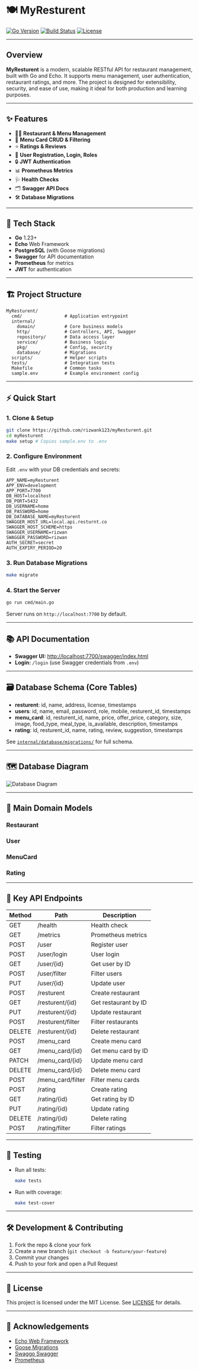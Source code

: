 # 🍽️ MyResturent

[![Go Version](https://img.shields.io/badge/Go-1.23.9-blue)](https://golang.org)
[![Build Status](https://img.shields.io/github/workflow/status/rizwank123/myResturent/CI)](https://github.com/rizwank123/myResturent/actions)
[![License](https://img.shields.io/badge/license-MIT-green)](LICENSE)

---

## Overview

**MyResturent** is a modern, scalable RESTful API for restaurant management, built with Go and Echo. It supports menu management, user authentication, restaurant ratings, and more. The project is designed for extensibility, security, and ease of use, making it ideal for both production and learning purposes.

---

## ✨ Features
- 🧑‍🍳 **Restaurant & Menu Management**
- 🥗 **Menu Card CRUD & Filtering**
- ⭐ **Ratings & Reviews**
- 👤 **User Registration, Login, Roles**
- 🔒 **JWT Authentication**
- 📊 **Prometheus Metrics**
- 🩺 **Health Checks**
- 🗂️ **Swagger API Docs**
- 🛠️ **Database Migrations**

---

## 🚀 Tech Stack
- **Go** 1.23+
- **Echo** Web Framework
- **PostgreSQL** (with Goose migrations)
- **Swagger** for API documentation
- **Prometheus** for metrics
- **JWT** for authentication

---

## 🏗️ Project Structure
```
MyResturent/
  cmd/                # Application entrypoint
  internal/
    domain/           # Core business models
    http/             # Controllers, API, Swagger
    repository/       # Data access layer
    service/          # Business logic
    pkg/              # Config, security
    database/         # Migrations
  scripts/            # Helper scripts
  tests/              # Integration tests
  Makefile            # Common tasks
  sample.env          # Example environment config
```

---

## ⚡ Quick Start

### 1. Clone & Setup
```bash
git clone https://github.com/rizwank123/myResturent.git
cd myResturent
make setup # Copies sample.env to .env
```

### 2. Configure Environment
Edit `.env` with your DB credentials and secrets:
```env
APP_NAME=myResturent
APP_ENV=development
APP_PORT=7700
DB_HOST=localhost
DB_PORT=5432
DB_USERNAME=home
DB_PASSWORD=home
DB_DATABASE_NAME=myResturent
SWAGGER_HOST_URL=local.api.resturnt.co
SWAGGER_HOST_SCHEME=https
SWAGGER_USERNAME=rizwan
SWAGGER_PASSWORD=rizwan
AUTH_SECRET=secret
AUTH_EXPIRY_PERIOD=20
```

### 3. Run Database Migrations
```bash
make migrate
```

### 4. Start the Server
```bash
go run cmd/main.go
```

Server runs on `http://localhost:7700` by default.

---

## 📚 API Documentation

- **Swagger UI:** [http://localhost:7700/swagger/index.html](http://localhost:7700/swagger/index.html)
- **Login:** `/login` (use Swagger credentials from `.env`)

---

## 🗃️ Database Schema (Core Tables)

- **resturent**: id, name, address, license, timestamps
- **users**: id, name, email, password, role, mobile, resturent_id, timestamps
- **menu_card**: id, resturent_id, name, price, offer_price, category, size, image, food_type, meal_type, is_available, description, timestamps
- **rating**: id, resturent_id, name, rating, review, suggestion, timestamps

See [`internal/database/migrations/`](internal/database/migrations/) for full schema.

---

## 🗺️ Database Diagram

![Database Diagram](assets/er.png)

---

## 🧩 Main Domain Models

### Restaurant

### User

### MenuCard

### Rating

---

## 🔗 Key API Endpoints

| Method | Path                  | Description                |
|--------|-----------------------|----------------------------|
| GET    | /health               | Health check               |
| GET    | /metrics              | Prometheus metrics         |
| POST   | /user                 | Register user              |
| POST   | /user/login           | User login                 |
| GET    | /user/{id}            | Get user by ID             |
| POST   | /user/filter          | Filter users               |
| PUT    | /user/{id}            | Update user                |
| POST   | /resturent            | Create restaurant          |
| GET    | /resturent/{id}       | Get restaurant by ID       |
| PUT    | /resturent/{id}       | Update restaurant          |
| POST   | /resturent/filter     | Filter restaurants         |
| DELETE | /resturent/{id}       | Delete restaurant          |
| POST   | /menu_card            | Create menu card           |
| GET    | /menu_card/{id}       | Get menu card by ID        |
| PATCH  | /menu_card/{id}       | Update menu card           |
| DELETE | /menu_card/{id}       | Delete menu card           |
| POST   | /menu_card/filter     | Filter menu cards          |
| POST   | /rating               | Create rating              |
| GET    | /rating/{id}          | Get rating by ID           |
| PUT    | /rating/{id}          | Update rating              |
| DELETE | /rating/{id}          | Delete rating              |
| POST   | /rating/filter        | Filter ratings             |

---

## 🧪 Testing

- Run all tests:
  ```bash
  make tests
  ```
- Run with coverage:
  ```bash
  make test-cover
  ```

---

## 🛠️ Development & Contributing

1. Fork the repo & clone your fork
2. Create a new branch (`git checkout -b feature/your-feature`)
3. Commit your changes
4. Push to your fork and open a Pull Request

---

## 📄 License

This project is licensed under the MIT License. See [LICENSE](LICENSE) for details.

---

## 🙏 Acknowledgements
- [Echo Web Framework](https://echo.labstack.com/)
- [Goose Migrations](https://github.com/pressly/goose)
- [Swaggo Swagger](https://github.com/swaggo/swag)
- [Prometheus](https://prometheus.io/) 